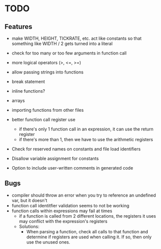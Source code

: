 # TODO

## Features
- make WIDTH, HEIGHT, TICKRATE, etc. act like constants so that something like WIDTH / 2 gets turned into a literal
- check for too many or too few arguments in function call
- more logical operators (>, <=, >=)
- allow passing strings into functions
- break statement
- inline functions?
- arrays
- importing functions from other files
- better function call register use
  - if there's only 1 function call in an expression, it can use the return register
  - if there's more than 1, then we have to use the arithmetic registers
- Check for reserved names on constants and file load identifiers
- Disallow variable assignment for constants

- Option to include user-written comments in generated code


## Bugs
- compiler should throw an error when you try to reference an undefined var, but it doesn't
- function call identitfier validation seems to not be working
- function calls within expressions may fail at times
  - if a function is called from 2 different locations, the registers it uses may conflict with the expression's registers
  - Solutions:
    - When parsing a function, check all calls to that function and determine if registers are used when calling it. If so, then only use the unused ones.
